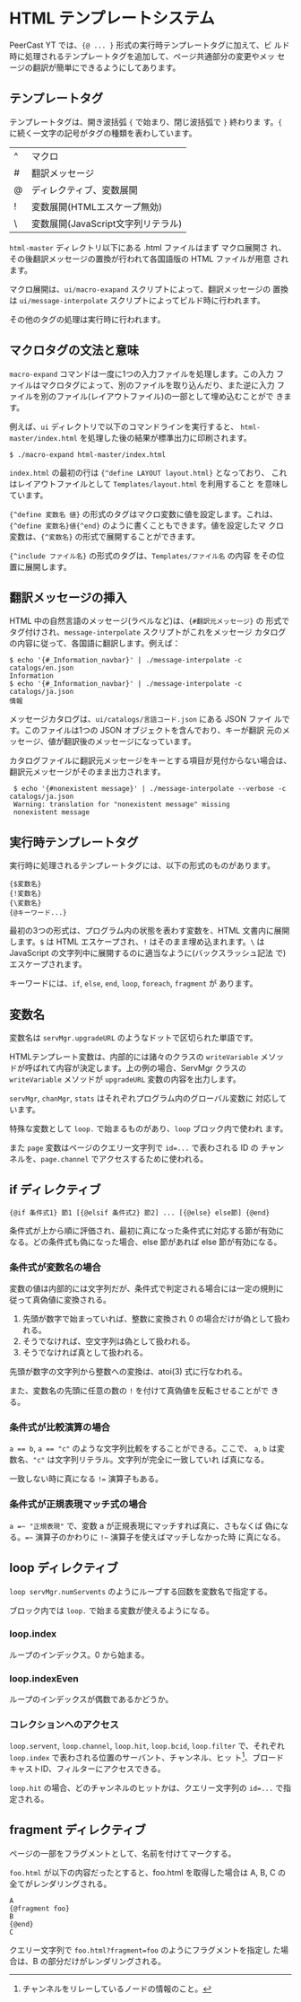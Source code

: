 # HTML テンプレートシステム

PeerCast YT では、`{@ ... }` 形式の実行時テンプレートタグに加えて、ビ
ルド時に処理されるテンプレートタグを追加して、ページ共通部分の変更やメッ
セージの翻訳が簡単にできるようにしてあります。

## テンプレートタグ

テンプレートタグは、開き波括弧 `{` で始まり、閉じ波括弧で `}` 終わりま
す。`{` に続く一文字の記号がタグの種類を表わしています。

<table>
<tr><td>^</td><td>マクロ</td></tr>
<tr><td>#</td><td>翻訳メッセージ</td></tr>
<tr><td>@</td><td>ディレクティブ、変数展開</td></tr>
<tr><td>!</td><td>変数展開(HTMLエスケープ無効)</td></tr>
<tr><td>\</td><td>変数展開(JavaScript文字列リテラル)</td></tr>
</table>

`html-master` ディレクトリ以下にある .html ファイルはまず マクロ展開さ
れ、その後翻訳メッセージの置換が行われて各国語版の HTML ファイルが用意
されます。

マクロ展開は、`ui/macro-exapand` スクリプトによって、翻訳メッセージの
置換は `ui/message-interpolate` スクリプトによってビルド時に行われます。

その他のタグの処理は実行時に行われます。

## マクロタグの文法と意味

`macro-expand` コマンドは一度に1つの入力ファイルを処理します。この入力
ファイルはマクロタグによって、別のファイルを取り込んだり、また逆に入力
ファイルを別のファイル(レイアウトファイル)の一部として埋め込むことがで
きます。

例えば、`ui` ディレクトリで以下のコマンドラインを実行すると、
`html-master/index.html` を処理した後の結果が標準出力に印刷されます。

    $ ./macro-expand html-master/index.html

`index.html` の最初の行は `{^define LAYOUT layout.html}` となっており、
これはレイアウトファイルとして `Templates/layout.html` を利用すること
を意味しています。

`{^define 変数名 値}` の形式のタグはマクロ変数に値を設定します。これは、
`{^define 変数名}値{^end}` のように書くこともできます。値を設定したマ
クロ変数は、`{^変数名}` の形式で展開することができます。

`{^include ファイル名}` の形式のタグは、`Templates/ファイル名` の内容
をその位置に展開します。

## 翻訳メッセージの挿入

HTML 中の自然言語のメッセージ(ラベルなど)は、`{#翻訳元メッセージ}` の
形式でタグ付けされ、`message-interpolate` スクリプトがこれをメッセージ
カタログの内容に従って、各国語に翻訳します。例えば：

    $ echo '{#_Information_navbar}' | ./message-interpolate -c catalogs/en.json
    Information
    $ echo '{#_Information_navbar}' | ./message-interpolate -c catalogs/ja.json
    情報

メッセージカタログは、`ui/catalogs/言語コード.json` にある JSON ファイ
ルです。このファイルは1つの JSON オブジェクトを含んでおり、キーが翻訳
元のメッセージ、値が翻訳後のメッセージになっています。

カタログファイルに翻訳元メッセージをキーとする項目が見付からない場合は、
翻訳元メッセージがそのまま出力されます。

     $ echo '{#nonexistent message}' | ./message-interpolate --verbose -c catalogs/ja.json
     Warning: translation for "nonexistent message" missing
     nonexistent message

## 実行時テンプレートタグ

実行時に処理されるテンプレートタグには、以下の形式のものがあります。

    {$変数名}
    {!変数名}
    {\変数名}
    {@キーワード...}

最初の3つの形式は、プログラム内の状態を表わす変数を、HTML 文書内に展開
します。`$` は HTML エスケープされ、`!` はそのまま埋め込まれます。`\`
はJavaScript の文字列中に展開するのに適当なように(バックスラッシュ記法
で)エスケープされます。

キーワードには、`if`, `else`, `end`, `loop`, `foreach`, `fragment` が
あります。

## 変数名

変数名は `servMgr.upgradeURL` のようなドットで区切られた単語です。

HTMLテンプレート変数は、内部的には諸々のクラスの `writeVariable` メソッ
ドが呼ばれて内容が決定します。上の例の場合、ServMgr クラスの
`writeVariable` メソッドが `upgradeURL` 変数の内容を出力します。

`servMgr`, `chanMgr`, `stats` はそれぞれプログラム内のグローバル変数に
対応しています。

特殊な変数として `loop.` で始まるものがあり、`loop` ブロック内で使われ
ます。

また `page` 変数はページのクエリー文字列で `id=...` で表わされる ID の
チャンネルを、`page.channel` でアクセスするために使われる。

## if ディレクティブ

`{@if 条件式1} 節1 [{@elsif 条件式2} 節2] ... [{@else} else節] {@end}`

条件式が上から順に評価され、最初に真になった条件式に対応する節が有効に
なる。どの条件式も偽になった場合、else 節があれば else 節が有効になる。

### 条件式が変数名の場合

変数の値は内部的には文字列だが、条件式で判定される場合には一定の規則に
従って真偽値に変換される。

1. 先頭が数字で始まっていれば、整数に変換され 0 の場合だけが偽として扱われる。
2. そうでなければ、空文字列は偽として扱われる。
3. そうでなければ真として扱われる。

先頭が数字の文字列から整数への変換は、atoi(3) 式に行なわれる。

また、変数名の先頭に任意の数の `!` を付けて真偽値を反転させることがで
きる。

### 条件式が比較演算の場合

`a == b`, `a == "c"` のような文字列比較をすることができる。ここで、
`a`, `b` は変数名、`"c"` は文字列リテラル。文字列が完全に一致していれ
ば真になる。

一致しない時に真になる `!=` 演算子もある。

### 条件式が正規表現マッチ式の場合

`a =~ "正規表現"` で、変数 a が正規表現にマッチすれば真に、さもなくば
偽になる。`=~` 演算子のかわりに `!~` 演算子を使えばマッチしなかった時
に真になる。

## loop ディレクティブ

`loop servMgr.numServents` のようにループする回数を変数名で指定する。

ブロック内では `loop.` で始まる変数が使えるようになる。

### loop.index

ループのインデックス。0 から始まる。

### loop.indexEven

ループのインデックスが偶数であるかどうか。

### コレクションへのアクセス

`loop.servent`, `loop.channel`, `loop.hit`, `loop.bcid`, `loop.filter`
で、それぞれ `loop.index` で表わされる位置のサーバント、チャンネル、ヒッ
ト[^1]、ブロードキャストID、フィルターにアクセスできる。

`loop.hit` の場合、どのチャンネルのヒットかは、クエリー文字列の
`id=...` で指定される。

[^1]: チャンネルをリレーしているノードの情報のこと。

## fragment ディレクティブ

ページの一部をフラグメントとして、名前を付けてマークする。

`foo.html` が以下の内容だったとすると、foo.html を取得した場合は A, B,
C の全てがレンダリングされる。

    A
    {@fragment foo}
    B
    {@end}
    C

クエリー文字列で `foo.html?fragment=foo` のようにフラグメントを指定し
た場合は、B の部分だけがレンダリングされる。
